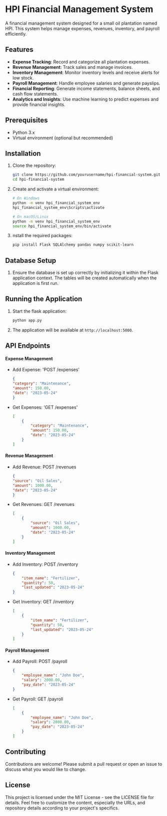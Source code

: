 # HPI Financial Management System

A financial management system designed for a small oil plantation named HPI. This system helps manage expenses, revenues, inventory, and payroll efficiently.

## Features

- **Expense Tracking**: Record and categorize all plantation expenses.
- **Revenue Management**: Track sales and manage invoices.
- **Inventory Management**: Monitor inventory levels and receive alerts for low stock.
- **Payroll Management**: Handle employee salaries and generate payslips.
- **Financial Reporting**: Generate income statements, balance sheets, and cash flow statements.
- **Analytics and Insights**: Use machine learning to predict expenses and provide financial insights.

## Prerequisites

- Python 3.x
- Virtual environment (optional but recommended)

## Installation

1. Clone the repository:

   ```bash
   git clone https://github.com/yourusername/hpi-financial-system.git
   cd hpi-financial-system
2. Create and activate a virtual environment:
    ```bash 
    # On Windows
    python -m venv hpi_financial_system_env
    hpi_financial_system_env\Scripts\activate

    # On macOS/Linux
    python -m venv hpi_financial_system_env
    source hpi_financial_system_env/bin/activate
3. nstall the required packages:
    ```bash 
    pip install Flask SQLAlchemy pandas numpy scikit-learn

## Database Setup
1. Ensure the database is set up correctly by initializing it within the Flask application context. The tables will be created automatically when the application is first run.

## Running the Application
1. Start the flask application:
    ```bash 
    python app.py
2. The application will be available at ```http://localhost:5000```.

## API Endpoints
#### Expense Management
* Add Expense: 'POST /expenses'
    ```json
    {
    "category": "Maintenance",
    "amount": 150.00,
    "date": "2023-05-24"
    }
* Get Expenses: 'GET /expenses'
    ```json
    [
        {
            "category": "Maintenance",
            "amount": 150.00,
            "date": "2023-05-24"
        }
    ]
#### Revenue Management
* Add Revenue: POST /revenues
    ```json
    {
    "source": "Oil Sales",
    "amount": 1000.00,
    "date": "2023-05-24"
    }
* Get Revenues: GET /revenues
    ```json
    [
        {
            "source": "Oil Sales",
            "amount": 1000.00,
            "date": "2023-05-24"
        }
    ]
#### Inventory Management
* Add Inventory: POST /inventory
    ```json
    {
        "item_name": "Fertilizer",
        "quantity": 50,
        "last_updated": "2023-05-24"
    }
* Get Inventory: GET /inventory
    ```json
    [
        {
            "item_name": "Fertilizer",
            "quantity": 50,
            "last_updated": "2023-05-24"
        }
    ]
#### Payroll Management
* Add Payroll: POST /payroll
    ```json 
    {
        "employee_name": "John Doe",
        "salary": 2000.00,
        "pay_date": "2023-05-24"
    }
* Get Payroll: GET /payroll
    ```json
    [
        {
            "employee_name": "John Doe",
            "salary": 2000.00,
            "pay_date": "2023-05-24"
        }
    ]

## Contributing
Contributions are welcome! Please submit a pull request or open an issue to discuss what you would like to change.

## License
This project is licensed under the MIT License - see the LICENSE file for details. Feel free to customize the content, especially the URLs, and repository details according to your project's specifics.

